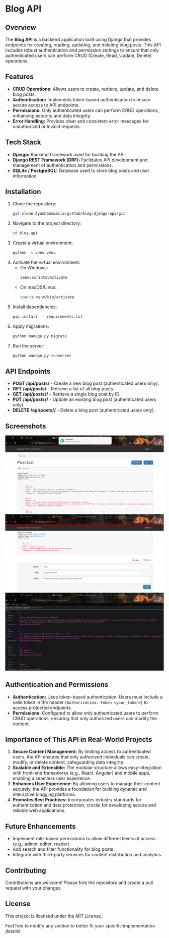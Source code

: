 

# Blog API

## Overview
The **Blog API** is a backend application built using Django that provides endpoints for creating, reading, updating, and deleting blog posts. This API includes robust authentication and permission settings to ensure that only authenticated users can perform CRUD (Create, Read, Update, Delete) operations.

## Features
- **CRUD Operations:** Allows users to create, retrieve, update, and delete blog posts.
- **Authentication:** Implements token-based authentication to ensure secure access to API endpoints.
- **Permissions:** Only authenticated users can perform CRUD operations, enhancing security and data integrity.
- **Error Handling:** Provides clear and consistent error messages for unauthorized or invalid requests.
  
## Tech Stack
- **Django:** Backend framework used for building the API.
- **Django REST Framework (DRF):** Facilitates API development and management of authentication and permissions.
- **SQLite / PostgreSQL:** Database used to store blog posts and user information.

## Installation
1. Clone the repository:
   ```bash
   git clone AyambaSumaila/github/blog-django-api/git
   ```
2. Navigate to the project directory:
   ```bash
   cd blog-api
   ```
3. Create a virtual environment:
   ```bash
   python -m venv venv
   ```
4. Activate the virtual environment:
   - On Windows:
     ```bash
     venv\Scripts\activate
     ```
   - On macOS/Linux:
     ```bash
     source venv/bin/activate
     ```
5. Install dependencies:
   ```bash
   pip install -r requirements.txt
   ```
6. Apply migrations:
   ```bash
   python manage.py migrate
   ```
7. Run the server:
   ```bash
   python manage.py runserver
   ```

## API Endpoints
- **POST /api/posts/** - Create a new blog post (authenticated users only).
- **GET /api/posts/** - Retrieve a list of all blog posts.
- **GET /api/posts/<id>/** - Retrieve a single blog post by ID.
- **PUT /api/posts/<id>/** - Update an existing blog post (authenticated users only).
- **DELETE /api/posts/<id>/** - Delete a blog post (authenticated users only).

## Screenshots
![](Images/Screenshot.png)
![](Images/Screenshot_2.png)
![](Images/Screenshot_3.png)



## Authentication and Permissions
- **Authentication:** Uses token-based authentication. Users must include a valid token in the header (`Authorization: Token <your_token>`) to access protected endpoints.
- **Permissions:** Configured to allow only authenticated users to perform CRUD operations, ensuring that only authorized users can modify the content.

## Importance of This API in Real-World Projects
1. **Secure Content Management:** By limiting access to authenticated users, the API ensures that only authorized individuals can create, modify, or delete content, safeguarding data integrity.
2. **Scalable and Extensible:** The modular structure allows easy integration with front-end frameworks (e.g., React, Angular) and mobile apps, enabling a seamless user experience.
3. **Enhances User Experience:** By allowing users to manage their content securely, the API provides a foundation for building dynamic and interactive blogging platforms.
4. **Promotes Best Practices:** Incorporates industry standards for authentication and data protection, crucial for developing secure and reliable web applications.

## Future Enhancements
- Implement role-based permissions to allow different levels of access (e.g., admin, editor, reader).
- Add search and filter functionality for blog posts.
- Integrate with third-party services for content distribution and analytics.

## Contributing
Contributions are welcome! Please fork the repository and create a pull request with your changes.

## License
This project is licensed under the MIT License.

Feel free to modify any section to better fit your specific implementation details!